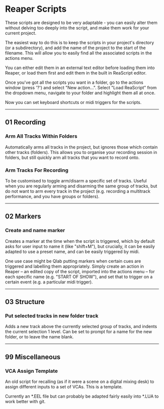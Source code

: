 # Reaper Scripts

These scripts are designed to be very adaptable - you can easily alter them without delving too deeply into the script, and make them work for your current project.

The easiest way to do this is to keep the scripts in your project's directory (or a subdirectory), and add the name of the project to the start of the filename. This will allow you to easily find all the associated scripts in the actions menu.

You can either edit them in an external text editor before loading them into Reaper, or load them first and edit them in the built in ReaScript editor.

Once you've got all the scripts you want in a folder, go to the actions window (press '?') and select "New action...". Select "Load ReaScript" from the dropdown menu, navigate to your folder and highlight them all at once.

Now you can set keyboard shortcuts or midi triggers for the scripts.

----

## 01 Recording

### Arm All Tracks Within Folders

Automatically arms all tracks in the project, but ignores those which contain other tracks (folders). This allows you to organise your recording session in folders, but still quickly arm all tracks that you want to record onto.

### Arm Tracks For Recording

To be customised to toggle arm/disarm a specific set of tracks. Useful when you are regularly arming and disarming the same group of tracks, but do not want to arm every track in the project (e.g. recording a multitrack performance, and you have groups or folders).

----

## 02 Markers

### Create and name marker

Creates a marker at the time when the script is triggered, which by default asks for user input to name it (like "shift+M"), but crucially, it can be easily adapted to use a preset name, and can be easily triggered by midi.

One use case might be Qlab putting markers when certain cues are triggered and labelling them appropriately. Simply create an action in Reaper – an edited copy of the script, imported into the actions menu – for each specific name (e.g. "START OF SHOW"), and set that to trigger on a certain event (e.g. a particular midi trigger).

----

## 03 Structure

### Put selected tracks in new folder track

Adds a new track above the currently selected group of tracks, and indents the current selection 1 level. Can be set to prompt for a name for the new folder, or to leave the name blank.

----

## 99 Miscellaneous

### VCA Assign Template

An old script for recalling (as if it were a scene on a digital mixing desk) to assign different inputs to a set of VCAs. This is a template.

Currently an \*.EEL file but can probably be adapted fairly easily into \*.LUA to work better with git.


